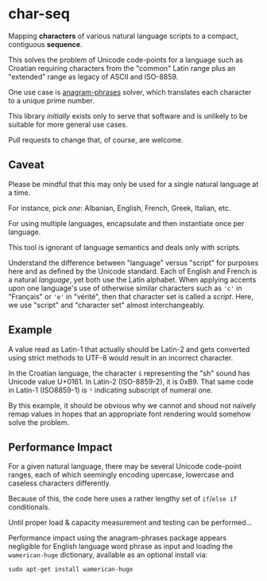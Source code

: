 char-seq
========

Mapping **characters** of various natural language scripts to a compact,
contiguous **sequence**.

This solves the problem of Unicode code-points for a language such as
Croatian requiring characters from the "common" Latin range plus an
"extended" range as legacy of ASCII and ISO-8859.

One use case is
[anagram-phrases](https://github.com/dpezely/anagram-phrases/) solver,
which translates each character to a unique prime number.

This library *initially* exists only to serve that software and is unlikely
to be suitable for more general use cases.

Pull requests to change that, of course, are welcome.

## Caveat

Please be mindful that this may only be used for a single natural language
at a time.

For instance, pick *one*: Albanian, English, French, Greek, Italian, etc.

For using multiple languages, encapsulate and then instantiate once per
language.

This tool is ignorant of language semantics and deals only with scripts.

Understand the difference between "language" versus "script" for purposes
here and as defined by the Unicode standard.  Each of English and French is
a natural *language*, yet both use the Latin alphabet.  When applying
accents upon one language's use of otherwise similar characters such as
`'c'` in "Français" or `'e'` in "vérité", then that character set is called
a *script*.  Here, we use "script" and "character set" almost
interchangeably.

## Example

A value read as Latin-1 that actually should be Latin-2 and gets converted
using strict methods to UTF-8 would result in an incorrect character.

In the Croatian language, the character `š` representing the "sh" sound has
Unicode value U+0161.  In Latin-2 (ISO-8859-2), it is 0xB9.  That same code
in Latin-1 (ISO8859-1) is `¹` indicating subscript of numeral one.

By this example, it should be obvious why we cannot and shoud not naïvely
remap values in hopes that an appropriate font rendering would somehow solve
the problem.

## Performance Impact

For a given natural language, there may be several Unicode code-point
ranges, each of which seemingly encoding upercase, lowercase and caseless
characters differently.

Because of this, the code here uses a rather lengthy set of `if`/`else if`
conditionals.

Until proper load & capacity measurement and testing can be performed...

Performance impact using the anagram-phrases package appears negligible for
English language word phrase as input and loading the `wamerican-huge`
dictionary, available as an optional install via:

    sudo apt-get install wamerican-huge
